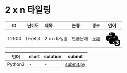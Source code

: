 # 2 x n 타일링

| ID | 난이도 | 제목 | 분류 | 링크 | 언어 |
| -- | ---- | :-- | :-- | --- | --- |
| 12900 | Level 3 | 2 x n 타일링 | 연습문제 | [문제](https://programmers.co.kr/learn/courses/30/lessons/12900) | [![python3](/assets/python3.svg)](submit.py) |

| 언어 | short | solution | submit |
| --- | ----- | -------- | ------ |
| Python3 | - | - | [submit.py](submit.py) |
